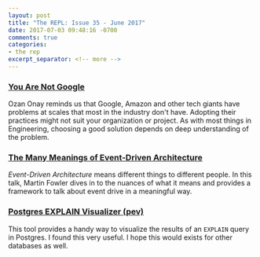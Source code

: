 ```yaml
---
layout: post
title: "The REPL: Issue 35 - June 2017"
date: 2017-07-03 09:48:16 -0700
comments: true
categories:
- the rep
excerpt_separator: <!-- more -->
---
```


### [You Are Not Google][google]

Ozan Onay reminds us that Google, Amazon and other tech giants have problems at scales that most in the industry don't have. Adopting their practices might not suit your organization or project. As with most things in Engineering, choosing a good solution depends on deep understanding of the problem.

### [The Many Meanings of Event-Driven Architecture][event]

*Event-Driven Architecture* means different things to different people. In this talk, Martin Fowler dives in to the nuances of what it means and provides a framework to talk about event drive in a meaningful way.

### [Postgres EXPLAIN Visualizer (pev)][pev]

This tool provides a handy way to visualize the results of an `EXPLAIN` query in Postgres. I found this very useful. I hope this would exists for other databases as well.

[google]: https://blog.bradfieldcs.com/you-are-not-google-84912cf44afb
[event]: https://www.youtube.com/watch?v=STKCRSUsyP0
[pev]: http://tatiyants.com/pev/#/plans/new
